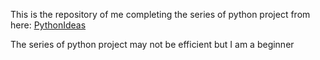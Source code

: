 This is the repository of me completing the series of python project from here:
<a href="http://nbviewer.jupyter.org/github/jmportilla/Complete-Python-Bootcamp/blob/master/Final%20Capstone%20Projects/Final%20Capstone%20Project%20Ideas.ipynb">PythonIdeas</a>

The series of python project may not be efficient but I am a beginner